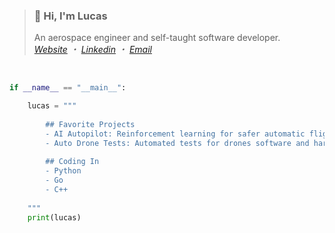 
> ### **👋 Hi, I'm Lucas**<br>
> An aerospace engineer and self-taught software developer.<br>
> *[Website][website-url] ・ [Linkedin][linkedin-url] ・ [Email][mail-url]*
<br>


```python
if __name__ == "__main__":

    lucas = """
        
        ## Favorite Projects
        - AI Autopilot: Reinforcement learning for safer automatic flight control
        - Auto Drone Tests: Automated tests for drones software and hardware
        
        ## Coding In
        - Python
        - Go
        - C++
        
    """
    print(lucas)
```
[linkedin-badge]: https://img.shields.io/badge/-LinkedIn-2C2C2C?style=for-the-badge&logo=Linkedin&logoColor=white
[linkedin-url]: https://www.linkedin.com/in/iamlucasvieira/
[website-badge]: https://img.shields.io/badge/-Website-2C2C2C?style=for-the-badge&logo=Google-Chrome&logoColor=white
[website-url]: lucasvieira.nl
[mail-badge]: https://img.shields.io/badge/-Email-2C2C2C?style=for-the-badge&logo=Gmail&logoColor=white
[mail-url]: mailto:lucas6eng@gmail.com
